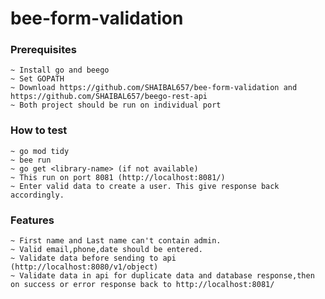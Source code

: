 # bee-form-validation

### Prerequisites

    ~ Install go and beego
    ~ Set GOPATH
    ~ Download https://github.com/SHAIBAL657/bee-form-validation and https://github.com/SHAIBAL657/beego-rest-api
    ~ Both project should be run on individual port

### How to test
    ~ go mod tidy
    ~ bee run
    ~ go get <library-name> (if not available)
    ~ This run on port 8081 (http://localhost:8081/)
    ~ Enter valid data to create a user. This give response back accordingly.

### Features 
    ~ First name and Last name can't contain admin.
    ~ Valid email,phone,date should be entered.
    ~ Validate data before sending to api (http://localhost:8080/v1/object)
    ~ Validate data in api for duplicate data and database response,then on success or error response back to http://localhost:8081/
